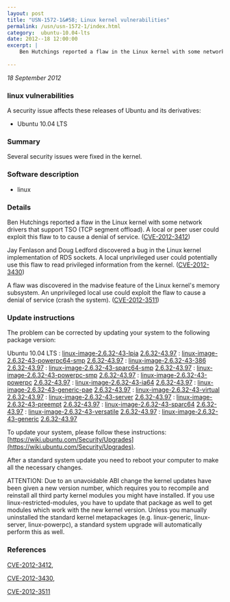 ```yaml
---
layout: post
title: "USN-1572-1&#58; Linux kernel vulnerabilities"
permalink: /usn/usn-1572-1/index.html
category:  ubuntu-10.04-lts
date: 2012--18 12:00:00
excerpt: |
    Ben Hutchings reported a flaw in the Linux kernel with some network drivers that support TSO (TCP segment offload). A local or peer user could exploit this flaw to to cause a denial of service. ([CVE-2012-3412](http://people.ubuntu.com/~ubuntu-security/cve/CVE-2012-3412))
    
--- 
```

 
 

*18 September 2012*

### linux vulnerabilities

A security issue affects these releases of Ubuntu and its derivatives:

* Ubuntu 10.04 LTS

### Summary

Several security issues were fixed in the kernel. 

### Software description

* linux 

### Details

Ben Hutchings reported a flaw in the Linux kernel with some network drivers that support TSO (TCP segment offload). A local or peer user could exploit this flaw to to cause a denial of service. ([CVE-2012-3412](http://people.ubuntu.com/~ubuntu-security/cve/CVE-2012-3412))

Jay Fenlason and Doug Ledford discovered a bug in the Linux kernel implementation of RDS sockets. A local unprivileged user could potentially use this flaw to read privileged information from the kernel. ([CVE-2012-3430](http://people.ubuntu.com/~ubuntu-security/cve/CVE-2012-3430))

A flaw was discovered in the madvise feature of the Linux kernel&#39;s memory subsystem. An unprivileged local use could exploit the flaw to cause a denial of service (crash the system). ([CVE-2012-3511](http://people.ubuntu.com/~ubuntu-security/cve/CVE-2012-3511)) 

### Update instructions

The problem can be corrected by updating your system to the following package version:

Ubuntu 10.04 LTS
 : [linux-image-2.6.32-43-lpia](https://launchpad.net/ubuntu/+source/linux) <span> [2.6.32-43.97](https://launchpad.net/ubuntu/+source/linux/2.6.32-43.97) </span> 
 : [linux-image-2.6.32-43-powerpc64-smp](https://launchpad.net/ubuntu/+source/linux) <span> [2.6.32-43.97](https://launchpad.net/ubuntu/+source/linux/2.6.32-43.97) </span> 
 : [linux-image-2.6.32-43-386](https://launchpad.net/ubuntu/+source/linux) <span> [2.6.32-43.97](https://launchpad.net/ubuntu/+source/linux/2.6.32-43.97) </span> 
 : [linux-image-2.6.32-43-sparc64-smp](https://launchpad.net/ubuntu/+source/linux) <span> [2.6.32-43.97](https://launchpad.net/ubuntu/+source/linux/2.6.32-43.97) </span> 
 : [linux-image-2.6.32-43-powerpc-smp](https://launchpad.net/ubuntu/+source/linux) <span> [2.6.32-43.97](https://launchpad.net/ubuntu/+source/linux/2.6.32-43.97) </span> 
 : [linux-image-2.6.32-43-powerpc](https://launchpad.net/ubuntu/+source/linux) <span> [2.6.32-43.97](https://launchpad.net/ubuntu/+source/linux/2.6.32-43.97) </span> 
 : [linux-image-2.6.32-43-ia64](https://launchpad.net/ubuntu/+source/linux) <span> [2.6.32-43.97](https://launchpad.net/ubuntu/+source/linux/2.6.32-43.97) </span> 
 : [linux-image-2.6.32-43-generic-pae](https://launchpad.net/ubuntu/+source/linux) <span> [2.6.32-43.97](https://launchpad.net/ubuntu/+source/linux/2.6.32-43.97) </span> 
 : [linux-image-2.6.32-43-virtual](https://launchpad.net/ubuntu/+source/linux) <span> [2.6.32-43.97](https://launchpad.net/ubuntu/+source/linux/2.6.32-43.97) </span> 
 : [linux-image-2.6.32-43-server](https://launchpad.net/ubuntu/+source/linux) <span> [2.6.32-43.97](https://launchpad.net/ubuntu/+source/linux/2.6.32-43.97) </span> 
 : [linux-image-2.6.32-43-preempt](https://launchpad.net/ubuntu/+source/linux) <span> [2.6.32-43.97](https://launchpad.net/ubuntu/+source/linux/2.6.32-43.97) </span> 
 : [linux-image-2.6.32-43-sparc64](https://launchpad.net/ubuntu/+source/linux) <span> [2.6.32-43.97](https://launchpad.net/ubuntu/+source/linux/2.6.32-43.97) </span> 
 : [linux-image-2.6.32-43-versatile](https://launchpad.net/ubuntu/+source/linux) <span> [2.6.32-43.97](https://launchpad.net/ubuntu/+source/linux/2.6.32-43.97) </span> 
 : [linux-image-2.6.32-43-generic](https://launchpad.net/ubuntu/+source/linux) <span> [2.6.32-43.97](https://launchpad.net/ubuntu/+source/linux/2.6.32-43.97) </span> 

To update your system, please follow these instructions: [https://wiki.ubuntu.com/Security/Upgrades](https://wiki.ubuntu.com/Security/Upgrades).

After a standard system update you need to reboot your computer to make all the necessary changes.

ATTENTION: Due to an unavoidable ABI change the kernel updates have been given a new version number, which requires you to recompile and reinstall all third party kernel modules you might have installed. If you use linux-restricted-modules, you have to update that package as well to get modules which work with the new kernel version. Unless you manually uninstalled the standard kernel metapackages (e.g. linux-generic, linux-server, linux-powerpc), a standard system upgrade will automatically perform this as well. 

### References

 
 [CVE-2012-3412](http://people.ubuntu.com/~ubuntu-security/cve/CVE-2012-3412), 

 [CVE-2012-3430](http://people.ubuntu.com/~ubuntu-security/cve/CVE-2012-3430), 

 [CVE-2012-3511](http://people.ubuntu.com/~ubuntu-security/cve/CVE-2012-3511)
 

